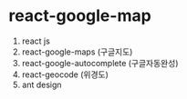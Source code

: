 # react-google-map
1. react js
2. react-google-maps (구글지도)
3. react-google-autocomplete (구글자동완성)
4. react-geocode (위경도)
5. ant design

